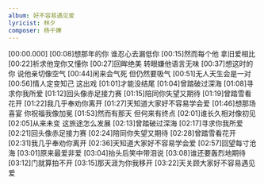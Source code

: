 ```yaml
---
album: 好不容易遇见爱
lyricist: 林夕
composer: 杨千嬅
---
```


[00:00.000]
[00:08]想那年的你 谁忍心去漏低你
[00:15]然而每个他 拿旧爱相比
[00:22]祈求他宠你又懂你
[00:27]回眸绝美 转眼嫌他语言无味
[00:37]想这时的你 说他亲切像空气
[00:44]闲来会气死 但仍然要吸气
[00:51]无人天生会是一对
[00:56]情人定变知己 这出戏
[01:01]才能没结尾
[01:04]曾踏破过深海
[01:08]寻求你我所爱
[01:12]回头像赤足接力赛
[01:15]陪同你失望又期待
[01:19]曾踏雪看花开
[01:22]我几乎奉劝你离开
[01:27]天知道大家好不容易学会爱
[01:46]想那场喜宴 你祝福我像加冕
[01:53]然而有那天 但何来有终点
[02:01]谁长久相对像初见
[02:05]从来未变 这旅途怎么发展
[02:13]曾踏破过深海
[02:17]寻求你我所爱
[02:21]回头像赤足接力赛
[02:24]陪同你失望又期待
[02:28]曾踏雪看花开
[02:31]我几乎奉劝你离开
[02:36]天知道大家好不容易学会爱
[02:57]回望每寸沧海
[03:01]原来最爱非爱
[03:04]抬头后笑中带泪说
[03:08]谁还要轰烈地期待
[03:12]门就算拍不开
[03:15]那天涯为你我移开
[03:22]天关顾大家好不容易遇见爱
